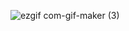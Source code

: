 ![ezgif com-gif-maker (3)](https://user-images.githubusercontent.com/74594229/188117653-dfff9804-9a81-40af-9de4-d73fa3c0edb1.gif)
